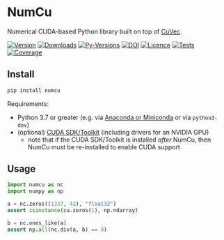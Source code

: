 # NumCu

Numerical CUDA-based Python library built on top of [CuVec](https://amypad.github.com/CuVec).

[![Version](https://img.shields.io/pypi/v/numcu.svg?logo=python&logoColor=white)](https://github.com/AMYPAD/NumCu/releases)
[![Downloads](https://img.shields.io/pypi/dm/numcu.svg?logo=pypi&logoColor=white&label=PyPI%20downloads)](https://pypi.org/project/numcu)
[![Py-Versions](https://img.shields.io/pypi/pyversions/numcu.svg?logo=python&logoColor=white)](https://pypi.org/project/numcu)
[![DOI](https://zenodo.org/badge/DOI/10.5281/zenodo.7013340.svg)](https://doi.org/10.5281/zenodo.7013340)
[![Licence](https://img.shields.io/pypi/l/numcu.svg?label=licence)](https://github.com/AMYPAD/NumCu/blob/main/LICENCE)
[![Tests](https://img.shields.io/github/actions/workflow/status/AMYPAD/NumCu/test.yml?branch=main&logo=GitHub)](https://github.com/AMYPAD/NumCu/actions)
[![Coverage](https://codecov.io/gh/AMYPAD/NumCu/branch/main/graph/badge.svg)](https://codecov.io/gh/AMYPAD/NumCu)

## Install

```sh
pip install numcu
```

Requirements:

- Python 3.7 or greater (e.g. via [Anaconda or Miniconda](https://docs.conda.io/projects/conda/en/latest/user-guide/install/download.html#anaconda-or-miniconda) or via `python3-dev`)
- (optional) [CUDA SDK/Toolkit](https://developer.nvidia.com/cuda-downloads) (including drivers for an NVIDIA GPU)
  + note that if the CUDA SDK/Toolkit is installed *after* NumCu, then NumCu must be re-installed to enable CUDA support

## Usage

```py
import numcu as nc
import numpy as np

a = nc.zeros((1337, 42), "float32")
assert isinstance(cu.zeros(1), np.ndarray)

b = nc.ones_like(a)
assert np.all(nc.div(a, b) == 0)
```
